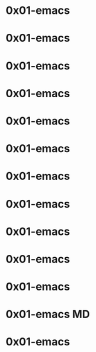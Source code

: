 # 0x01-emacs
# 0x01-emacs
# 0x01-emacs
# 0x01-emacs
# 0x01-emacs
# 0x01-emacs
# 0x01-emacs
# 0x01-emacs
# 0x01-emacs
# 0x01-emacs
# 0x01-emacs
# 0x01-emacs MD
# 0x01-emacs
